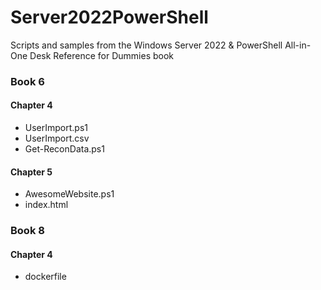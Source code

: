 # Server2022PowerShell
Scripts and samples from the Windows Server 2022 &amp; PowerShell All-in-One Desk Reference for Dummies book
<h3>Book 6</h3>
  <h4>Chapter 4</h4>
  <ul>
    <li>UserImport.ps1</li>
    <li>UserImport.csv</li>
  <li>Get-ReconData.ps1</li>
  </ul>
  <h4>Chapter 5</h4>
  <ul>
  <li>AwesomeWebsite.ps1</li>
  <li>index.html</li>
  </ul>
<h3>Book 8</h3>  
<h4>Chapter 4</h4>
<ul>
  <li>dockerfile</li>
</ul>
